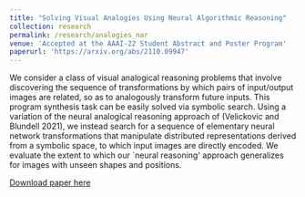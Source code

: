 ```yaml
---
title: "Solving Visual Analogies Using Neural Algorithmic Reasoning"
collection: research
permalink: /research/analogies_nar
venue: 'Accepted at the AAAI-22 Student Abstract and Poster Program'
paperurl: 'https://arxiv.org/abs/2110.09947'
---
```


We consider a class of visual analogical reasoning problems that involve discovering the sequence of transformations by which pairs of input/output images are related, so as to analogously transform future inputs. This program synthesis task can be easily solved via symbolic search. Using a variation of the neural analogical reasoning approach of (Velickovic and Blundell 2021), we instead search for a sequence of elementary neural network transformations that manipulate distributed representations derived from a symbolic space, to which input images are directly encoded. We evaluate the extent to which our `neural reasoning' approach generalizes for images with unseen shapes and positions.

[Download paper here](https://arxiv.org/abs/2111.10361)
